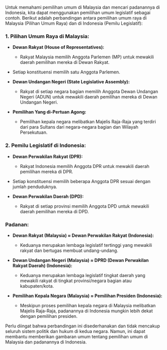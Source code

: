 Untuk memahami pemilihan umum di Malaysia dan mencari padanannya di Indonesia, kita dapat menggunakan pemilihan umum legislatif sebagai contoh. Berikut adalah perbandingan antara pemilihan umum raya di Malaysia (Pilihan Umum Raya) dan di Indonesia (Pemilu Legislatif):

### **1. Pilihan Umum Raya di Malaysia:**
   - **Dewan Rakyat (House of Representatives):**
     - Rakyat Malaysia memilih Anggota Parlemen (MP) untuk mewakili daerah pemilihan mereka di Dewan Rakyat.
   - Setiap konstituensi memilih satu Anggota Parlemen.

   - **Dewan Undangan Negeri (State Legislative Assembly):**
     - Rakyat di setiap negara bagian memilih Anggota Dewan Undangan Negeri (ADUN) untuk mewakili daerah pemilihan mereka di Dewan Undangan Negeri.

   - **Pemilihan Yang di-Pertuan Agong:**
     - Pemilihan kepala negara melibatkan Majelis Raja-Raja yang terdiri dari para Sultans dari negara-negara bagian dan Wilayah Persekutuan.

### **2. Pemilu Legislatif di Indonesia:**
   - **Dewan Perwakilan Rakyat (DPR):**
     - Rakyat Indonesia memilih Anggota DPR untuk mewakili daerah pemilihan mereka di DPR.
   - Setiap konstituensi memilih beberapa Anggota DPR sesuai dengan jumlah penduduknya.

   - **Dewan Perwakilan Daerah (DPD):**
     - Rakyat di setiap provinsi memilih Anggota DPD untuk mewakili daerah pemilihan mereka di DPD.

### **Padanan:**
   - **Dewan Rakyat (Malaysia) ≈ Dewan Perwakilan Rakyat (Indonesia):**
     - Keduanya merupakan lembaga legislatif tertinggi yang mewakili rakyat dan bertugas membuat undang-undang.

   - **Dewan Undangan Negeri (Malaysia) ≈ DPRD (Dewan Perwakilan Rakyat Daerah) (Indonesia):**
     - Keduanya merupakan lembaga legislatif tingkat daerah yang mewakili rakyat di tingkat provinsi/negara bagian atau kabupaten/kota.

   - **Pemilihan Kepala Negara (Malaysia) ≈ Pemilihan Presiden (Indonesia):**
     - Meskipun proses pemilihan kepala negara di Malaysia melibatkan Majelis Raja-Raja, padanannya di Indonesia mungkin lebih dekat dengan pemilihan presiden.

Perlu diingat bahwa perbandingan ini disederhanakan dan tidak mencakup seluruh sistem politik dan hukum di kedua negara. Namun, ini dapat membantu memberikan gambaran umum tentang pemilihan umum di Malaysia dan padanannya di Indonesia.